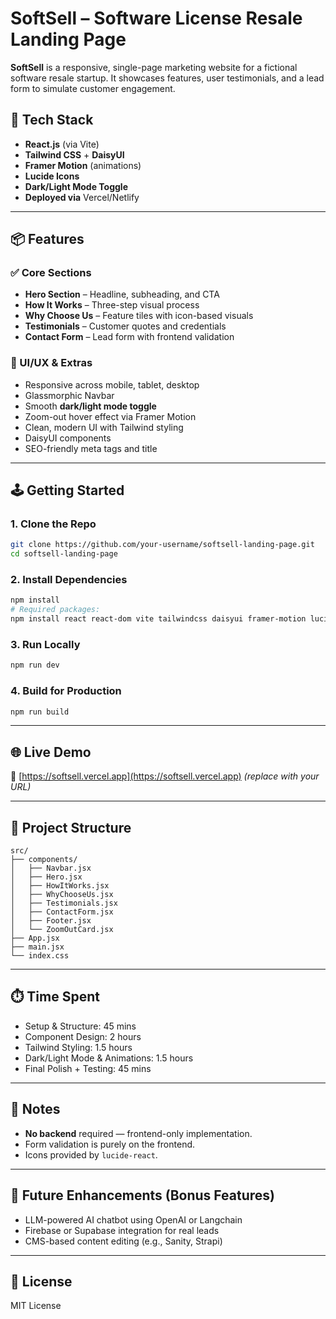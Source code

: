# SoftSell – Software License Resale Landing Page

**SoftSell** is a responsive, single-page marketing website for a fictional software resale startup. It showcases features, user testimonials, and a lead form to simulate customer engagement.

## 🔧 Tech Stack

- **React.js** (via Vite)
- **Tailwind CSS** + **DaisyUI**
- **Framer Motion** (animations)
- **Lucide Icons**
- **Dark/Light Mode Toggle**
- **Deployed via** Vercel/Netlify

---

## 📦 Features

### ✅ Core Sections
- **Hero Section** – Headline, subheading, and CTA
- **How It Works** – Three-step visual process
- **Why Choose Us** – Feature tiles with icon-based visuals
- **Testimonials** – Customer quotes and credentials
- **Contact Form** – Lead form with frontend validation

### 🌙 UI/UX & Extras
- Responsive across mobile, tablet, desktop
- Glassmorphic Navbar
- Smooth **dark/light mode toggle**
- Zoom-out hover effect via Framer Motion
- Clean, modern UI with Tailwind styling
- DaisyUI components
- SEO-friendly meta tags and title

---

## 🕹️ Getting Started

### 1. Clone the Repo
```bash
git clone https://github.com/your-username/softsell-landing-page.git
cd softsell-landing-page
```

### 2. Install Dependencies
```bash
npm install
# Required packages:
npm install react react-dom vite tailwindcss daisyui framer-motion lucide-react
```

### 3. Run Locally
```bash
npm run dev
```

### 4. Build for Production
```bash
npm run build
```

---

## 🌐 Live Demo

🔗 [https://softsell.vercel.app](https://softsell.vercel.app) *(replace with your URL)*

---

## 📁 Project Structure

```
src/
├── components/
│   ├── Navbar.jsx
│   ├── Hero.jsx
│   ├── HowItWorks.jsx
│   ├── WhyChooseUs.jsx
│   ├── Testimonials.jsx
│   ├── ContactForm.jsx
│   ├── Footer.jsx
│   └── ZoomOutCard.jsx
├── App.jsx
├── main.jsx
└── index.css
```

---

## ⏱️ Time Spent

- Setup & Structure: 45 mins
- Component Design: 2 hours
- Tailwind Styling: 1.5 hours
- Dark/Light Mode & Animations: 1.5 hours
- Final Polish + Testing: 45 mins

---

## 📌 Notes

- **No backend** required — frontend-only implementation.
- Form validation is purely on the frontend.
- Icons provided by `lucide-react`.

---

## 🚀 Future Enhancements (Bonus Features)
- LLM-powered AI chatbot using OpenAI or Langchain
- Firebase or Supabase integration for real leads
- CMS-based content editing (e.g., Sanity, Strapi)

---

## 📄 License

MIT License

